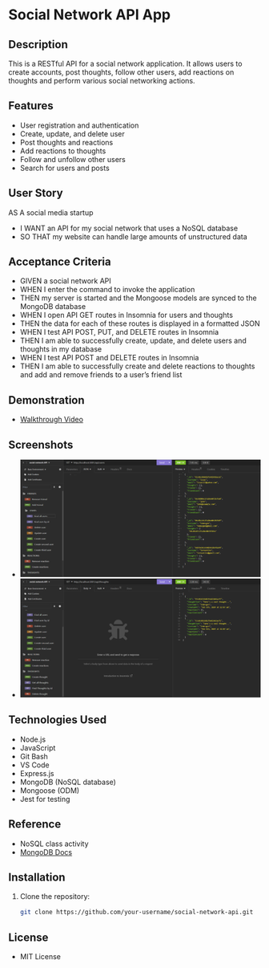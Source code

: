 # Social Network API App

## Description

This is a RESTful API for a social network application. It allows users to create accounts, post thoughts, follow other users, add reactions on thoughts and perform various social networking actions.

## Features

- User registration and authentication
- Create, update, and delete user 
- Post thoughts and reactions
- Add reactions to thoughts
- Follow and unfollow other users
- Search for users and posts

## User Story

AS A social media startup
- I WANT an API for my social network that uses a NoSQL database
- SO THAT my website can handle large amounts of unstructured data

## Acceptance Criteria

* GIVEN a social network API
* WHEN I enter the command to invoke the application
* THEN my server is started and the Mongoose models are synced to the MongoDB database
* WHEN I open API GET routes in Insomnia for users and thoughts
* THEN the data for each of these routes is displayed in a formatted JSON
* WHEN I test API POST, PUT, and DELETE routes in Insomnia
* THEN I am able to successfully create, update, and delete users and thoughts in my database
* WHEN I test API POST and DELETE routes in Insomnia
* THEN I am able to successfully create and delete reactions to thoughts and add and remove friends to a user’s friend list

## Demonstration
* [Walkthrough Video](https://drive.google.com/file/d/1zwqzSBWgx1iJiEsdkX3x9em5xzwrMwoU/view)

## Screenshots
* ![All Users](./images/Screenshot%202024-02-05%20003311.png)
* ![All Thoughts](./images/Screenshot%202024-02-05%20003429.png)

## Technologies Used

- Node.js
- JavaScript
- Git Bash
- VS Code
- Express.js
- MongoDB (NoSQL database)
- Mongoose (ODM)
- Jest for testing
## Reference
* NoSQL class activity
* [MongoDB Docs](https://mongoosejs.com/docs/)

## Installation

1. Clone the repository:

   ```bash
   git clone https://github.com/your-username/social-network-api.git

## License

* MIT License
